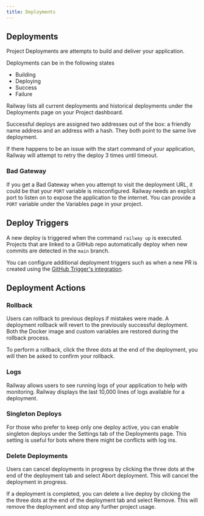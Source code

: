 ```yaml
---
title: Deployments
---
```


## Deployments

Project Deployments are attempts to build and deliver your application. 

Deployments can be in the following states
- Building
- Deploying
- Success
- Failure 

Railway lists all current deployments and historical deployments under the Deployments page on your Project dashboard.

Successful deploys are assigned two addresses out of the box: a friendly name address and an address with a hash. They both point to the same live deployment.

If there happens to be an issue with the start command of your application, Railway will attempt to retry the deploy 3 times until timeout.

### Bad Gateway

If you get a Bad Gateway when you attempt to visit the deployment URL, it could be that your `PORT` variable is misconfigured. Railway needs an explicit port to listen on to expose the application to the internet. You can provide a `PORT` variable under the Variables page in your project.

## Deploy Triggers

A new deploy is triggered when the command `railway up` is executed. Projects that are linked to a GitHub repo automatically deploy when new commits are detected in the `main` branch.

You can configure additional deployment triggers such as when a new PR is created using the [GitHub Trigger's integration](integrations#github-integration).

## Deployment Actions

### Rollback

Users can rollback to previous deploys if mistakes were made. A deployment rollback will revert to the previously successful deployment. Both the Docker image and custom variables are restored during the rollback process.

To perform a rollback, click the three dots at the end of the deployment, you will then be asked to confirm your rollback.

### Logs

Railway allows users to see running logs of your application to help with monitoring. Railway displays the last 10,000 lines of logs available for a deployment. 

### Singleton Deploys

For those who prefer to keep only one deploy active, you can enable singleton deploys under the Settings tab of the Deployments page. This setting is useful for bots where there might be conflicts with log ins. 

### Delete Deployments

Users can cancel deployments in progress by clicking the three dots at the end of the deployment tab and select Abort deployment. This will cancel the deployment in progress.

If a deployment is completed, you can delete a live deploy by clicking the the three dots at the end of the deployment tab and select Remove. This will remove the deployment and stop any further project usage. 


